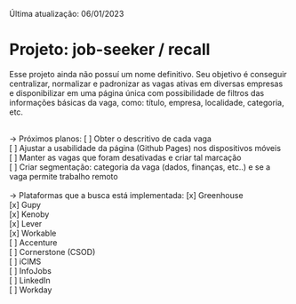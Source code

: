 Última atualização: 06/01/2023

# Projeto: job-seeker / recall
Esse projeto ainda não possuí um nome definitivo.
Seu objetivo é conseguir centralizar, normalizar e padronizar as vagas ativas em diversas empresas e disponibilizar em uma página única com possibilidade de filtros das informações básicas da vaga, como: título, empresa, localidade, categoria, etc. 

<br/>
-> Próximos planos:
[ ] Obter o descritivo de cada vaga <br/>
[ ] Ajustar a usabilidade da página (Github Pages) nos dispositivos móveis <br/>
[ ] Manter as vagas que foram desativadas e criar tal marcação <br/>
[ ] Criar segmentação: categoria da vaga (dados, finanças, etc..) e se a vaga permite trabalho remoto <br/>

<br/>
-> Plataformas que a busca está implementada:
[x] Greenhouse <br/>
[x] Gupy <br/>
[x] Kenoby <br/>
[x] Lever <br/>
[x] Workable <br/>
[ ] Accenture <br/>
[ ] Cornerstone (CSOD) <br/>
[ ] iCIMS <br/>
[ ] InfoJobs <br/>
[ ] LinkedIn <br/>
[ ] Workday <br/>